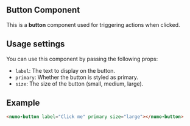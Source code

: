 ## Button Component

This is a **button** component used for triggering actions when clicked.

## Usage settings

You can use this component by passing the following props:

- `label`: The text to display on the button.
- `primary`: Whether the button is styled as primary.
- `size`: The size of the button (small, medium, large).

## Example

```html
<numo-button label="Click me" primary size="large"></numo-button>
```